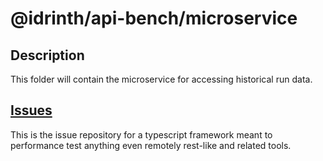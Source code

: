 # @idrinth/api-bench/microservice

## Description

This folder will contain the microservice for accessing historical run data.

## [Issues](https://github.com/idrinth-api-bench/issues)

This is the issue repository for a typescript framework meant to performance test anything even remotely rest-like and related tools.
